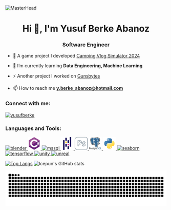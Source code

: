 ![MasterHead](https://media.licdn.com/dms/image/D4E16AQEExu5sM4kKcQ/profile-displaybackgroundimage-shrink_350_1400/0/1690577263541?e=1717632000&v=beta&t=AiU5j7sN_vamN_Z2v3R6g7KPpOf_cm3Sk6jTdYDrbkg)
<h1 align="center">Hi 👋, I'm Yusuf Berke Abanoz</h1>
<h3 align="center">Software Engineer</h3>

- 🤝 A game project I developed [Camping Vlog Simulator 2024](https://store.steampowered.com/app/2665380/Camping_Vlog_Simulator_2024/)

- 🌱 I’m currently learning **Data Engineering, Machine Learning**

- ⚡ Another project I worked on [Gunsbytes](https://www.crazygames.com/game/gunsbytes-io)

- 📫 How to reach me **y.berke_abanoz@hotmail.com**

<h3 align="left">Connect with me:</h3>
<p align="left">
<a href="https://linkedin.com/in/yusufberke" target="blank"><img align="center" src="https://raw.githubusercontent.com/rahuldkjain/github-profile-readme-generator/master/src/images/icons/Social/linked-in-alt.svg" alt="yusufberke" height="30" width="40" /></a>
</p>

<h3 align="left">Languages and Tools:</h3>
<p align="left"> <a href="https://www.blender.org/" target="_blank" rel="noreferrer"> <img src="https://download.blender.org/branding/community/blender_community_badge_white.svg" alt="blender" width="40" height="40"/> </a> <a href="https://www.w3schools.com/cs/" target="_blank" rel="noreferrer"> <img src="https://raw.githubusercontent.com/devicons/devicon/master/icons/csharp/csharp-original.svg" alt="csharp" width="40" height="40"/> </a> <a href="https://www.microsoft.com/en-us/sql-server" target="_blank" rel="noreferrer"> <img src="https://www.svgrepo.com/show/303229/microsoft-sql-server-logo.svg" alt="mssql" width="40" height="40"/> </a> <a href="https://pandas.pydata.org/" target="_blank" rel="noreferrer"> <img src="https://raw.githubusercontent.com/devicons/devicon/2ae2a900d2f041da66e950e4d48052658d850630/icons/pandas/pandas-original.svg" alt="pandas" width="40" height="40"/> </a> <a href="https://www.photoshop.com/en" target="_blank" rel="noreferrer"> <img src="https://raw.githubusercontent.com/devicons/devicon/master/icons/photoshop/photoshop-line.svg" alt="photoshop" width="40" height="40"/> </a> <a href="https://www.postgresql.org" target="_blank" rel="noreferrer"> <img src="https://raw.githubusercontent.com/devicons/devicon/master/icons/postgresql/postgresql-original-wordmark.svg" alt="postgresql" width="40" height="40"/> </a> <a href="https://www.python.org" target="_blank" rel="noreferrer"> <img src="https://raw.githubusercontent.com/devicons/devicon/master/icons/python/python-original.svg" alt="python" width="40" height="40"/> </a> <a href="https://seaborn.pydata.org/" target="_blank" rel="noreferrer"> <img src="https://seaborn.pydata.org/_images/logo-mark-lightbg.svg" alt="seaborn" width="40" height="40"/> </a> <a href="https://www.tensorflow.org" target="_blank" rel="noreferrer"> <img src="https://www.vectorlogo.zone/logos/tensorflow/tensorflow-icon.svg" alt="tensorflow" width="40" height="40"/> </a> <a href="https://unity.com/" target="_blank" rel="noreferrer"> <img src="https://www.vectorlogo.zone/logos/unity3d/unity3d-icon.svg" alt="unity" width="40" height="40"/> </a> <a href="https://unrealengine.com/" target="_blank" rel="noreferrer"> <img src="https://raw.githubusercontent.com/kenangundogan/fontisto/036b7eca71aab1bef8e6a0518f7329f13ed62f6b/icons/svg/brand/unreal-engine.svg" alt="unreal" width="40" height="40"/> </a> </p>

[![Top Langs](https://github-readme-stats.vercel.app/api/top-langs/?username=icepun&layout=donut)](https://github.com/icepun/github-readme-stats) ![Icepun's GitHub stats](https://github-readme-stats.vercel.app/api?username=icepun&show_icons=true&theme=radical)

![Snake animation](https://raw.githubusercontent.com/icepun/icepun/output/github-contribution-grid-snake-dark.svg)
